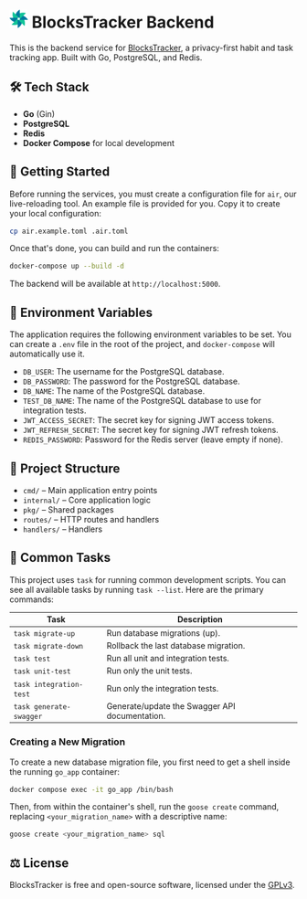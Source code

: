 # ![logo](./assets/32x32.png) BlocksTracker Backend

This is the backend service for [BlocksTracker](https://blocks-tracker.com/), a privacy-first habit and task tracking app. Built with Go, PostgreSQL, and Redis.

## 🛠 Tech Stack

- **Go** (Gin)
- **PostgreSQL**
- **Redis**
- **Docker Compose** for local development

## 🚀 Getting Started

Before running the services, you must create a configuration file for `air`, our live-reloading tool. An example file is provided for you. Copy it to create your local configuration:

```bash
cp air.example.toml .air.toml
```

Once that's done, you can build and run the containers:

```bash
docker-compose up --build -d
```

The backend will be available at `http://localhost:5000`.

## 🔑 Environment Variables

The application requires the following environment variables to be set. You can create a `.env` file in the root of the project, and `docker-compose` will automatically use it.

- `DB_USER`: The username for the PostgreSQL database.
- `DB_PASSWORD`: The password for the PostgreSQL database.
- `DB_NAME`: The name of the PostgreSQL database.
- `TEST_DB_NAME`: The name of the PostgreSQL database to use for integration tests.
- `JWT_ACCESS_SECRET`: The secret key for signing JWT access tokens.
- `JWT_REFRESH_SECRET`: The secret key for signing JWT refresh tokens.
- `REDIS_PASSWORD`: Password for the Redis server (leave empty if none).

## 📂 Project Structure

- `cmd/` – Main application entry points
- `internal/` – Core application logic
- `pkg/` – Shared packages
- `routes/` – HTTP routes and handlers
- `handlers/` – Handlers

## 🧰 Common Tasks

This project uses `task` for running common development scripts. You can see all available tasks by running `task --list`. Here are the primary commands:

| Task                    | Description                                    |
| ----------------------- | ---------------------------------------------- |
| `task migrate-up`       | Run database migrations (up).                  |
| `task migrate-down`     | Rollback the last database migration.          |
| `task test`             | Run all unit and integration tests.            |
| `task unit-test`        | Run only the unit tests.                       |
| `task integration-test` | Run only the integration tests.                |
| `task generate-swagger` | Generate/update the Swagger API documentation. |

### Creating a New Migration

To create a new database migration file, you first need to get a shell inside the running `go_app` container:

```bash
docker compose exec -it go_app /bin/bash
```

Then, from within the container's shell, run the `goose create` command, replacing `<your_migration_name>` with a descriptive name:

```bash
goose create <your_migration_name> sql
```

## ⚖️ License

BlocksTracker is free and open-source software, licensed under the [GPLv3](https://www.gnu.org/licenses/gpl-3.0.html).
